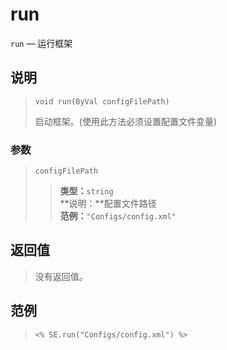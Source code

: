 run
===
`run` &mdash; 运行框架

## 说明  
>     void run(ByVal configFilePath)
> 启动框架。(使用此方法必须设置配置文件变量)

### 参数
> `configFilePath`  
>> **类型：**`string`  
>> **说明：**配置文件路径  
>> **范例：**`"Configs/config.xml"`

## 返回值
> 没有返回值。

## 范例
>     <% SE.run("Configs/config.xml") %>